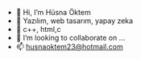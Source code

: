 - 👋 Hi, I’m Hüsna Öktem
- 👀 Yazılım, web tasarım, yapay zeka
- 🌱  c++, html,c
- 💞️ I’m looking to collaborate on ...
- 📫  husnaoktem23@hotmail.com

<!---
h2323h/h2323h is a ✨ special ✨ repository because its `README.md` (this file) appears on your GitHub profile.
You can click the Preview link to take a look at your changes.
--->

